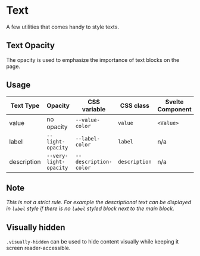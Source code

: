 # Text

A few utilities that comes handy to style texts.

## Text Opacity

The opacity is used to emphasize the importance of text blocks on the page.

## Usage

| Text Type   | Opacity                | CSS variable          | CSS class     | Svelte Component |
| ----------- | ---------------------- | --------------------- | ------------- | ---------------- |
| value       | no opacity             | `--value-color`       | `value`       | `<Value>`        |
| label       | `--light-opacity`      | `--label-color`       | `label`       | n/a              |
| description | `--very-light-opacity` | `--description-color` | `description` | n/a              |

## Note

_This is not a strict rule. For example the descriptional text can be displayed in `label` style if there is no `label` styled block next to the main block._

## Visually hidden

`.visually-hidden` can be used to hide content visually while keeping it screen reader-accessible.
